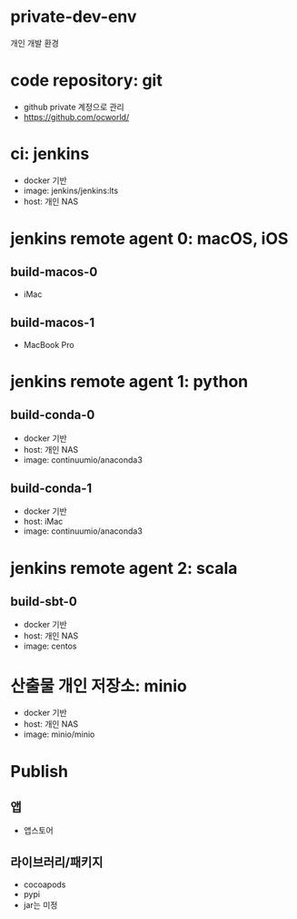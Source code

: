# private-dev-env
개인 개발 환경

# code repository: git
- github private 계정으로 관리
- https://github.com/ocworld/

# ci: jenkins
- docker 기반
- image: jenkins/jenkins:lts
- host: 개인 NAS

# jenkins remote agent 0: macOS, iOS
## build-macos-0
- iMac

## build-macos-1
- MacBook Pro

# jenkins remote agent 1: python 
## build-conda-0
- docker 기반
- host: 개인 NAS
- image: continuumio/anaconda3

## build-conda-1
- docker 기반
- host: iMac
- image: continuumio/anaconda3

# jenkins remote agent 2: scala
## build-sbt-0
- docker 기반
- host: 개인 NAS
- image: centos

# 산출물 개인 저장소: minio
- docker 기반
- host: 개인 NAS
- image: minio/minio

# Publish
## 앱
- 앱스토어

## 라이브러리/패키지
- cocoapods
- pypi
- jar는 미정

